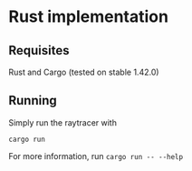 # Rust implementation

## Requisites

Rust and Cargo (tested on stable 1.42.0)

## Running

Simply run the raytracer with

```
cargo run
```

For more information, run `cargo run -- --help`
